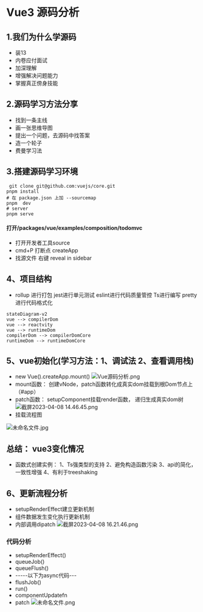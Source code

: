 # Vue3 源码分析
## 1.我们为什么学源码
- 装13
- 内卷应付面试
- 加深理解
- 增强解决问题能力
- 掌握真正傍身技能
## 2.源码学习方法分享
- 找到一条主线
- 画一张思维导图
- 提出一个问题，去源码中找答案
- 造一个轮子
- 费曼学习法
## 3.搭建源码学习环境
```shell
 git clone git@github.com:vuejs/core.git 
pnpm install
# 在 package.json 上加 --sourcemap
pnpm  dev
# server
pnpm serve
```
#### 打开/packages/vue/examples/composition/todomvc 
- 打开开发者工具source
- cmd+P  打断点 createApp
- 找源文件 右键 reveal in sidebar
## 4、项目结构
- rollup 进行打包  jest进行单元测试 eslint进行代码质量管控  Ts进行编写  pretty进行代码格式化

```mermaid
stateDiagram-v2
vue --> compilerDom
vue --> reactvity
vue --> runtimeDom
compilerDom --> compilerDomCore
runtimeDom --> runtimeDomCore
```

 ## 5、vue初始化(学习方法：1、调试法 2、查看调用栈)
 
 -  new Vue().createApp.mount()
 ![Vue源码分析.png](https://p1-juejin.byteimg.com/tos-cn-i-k3u1fbpfcp/2e2d5243498e4d7f897f3c136dad3332~tplv-k3u1fbpfcp-watermark.image?)
 - mount函数： 创建vNode，patch函数转化成真实dom挂载到根Dom节点上（#app）
 - patch函数： setupComponent挂载render函数， 递归生成真实dom树
 ![截屏2023-04-08 14.46.45.png](https://p9-juejin.byteimg.com/tos-cn-i-k3u1fbpfcp/34ce4ab008bf4517867d8797cd6e3291~tplv-k3u1fbpfcp-watermark.image?)
 - 挂载流程图
 
 ![未命名文件.jpg](https://p3-juejin.byteimg.com/tos-cn-i-k3u1fbpfcp/fbff7018449642f4b93ef2ad5332914d~tplv-k3u1fbpfcp-watermark.image?)
## 总结： vue3变化情况
- 函数式创建实例： 1、Ts强类型的支持 2、避免构造函数污染 3、api的简化，一致性增强 4、有利于treeshaking

## 6、更新流程分析
- setupRenderEffect建立更新机制
- 组件数据发生变化执行更新机制
- 内部调用dipatch
![截屏2023-04-08 16.21.46.png](https://p1-juejin.byteimg.com/tos-cn-i-k3u1fbpfcp/dee287f6d65f4fd1a0cbd0a095e06094~tplv-k3u1fbpfcp-watermark.image?)
 ### 代码分析
 - setupRenderEffect()
 - queueJob()
 - queueFlush()
 -  -----以下为async代码--- 
 -  flushJob()
 -  run()
 -  componentUpdatefn
 -  patch
![未命名文件.png](https://p3-juejin.byteimg.com/tos-cn-i-k3u1fbpfcp/81cbbc7a51164868a27279a13b2dc2aa~tplv-k3u1fbpfcp-watermark.image?)